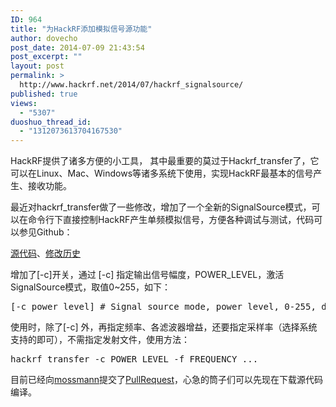 ```yaml
---
ID: 964
title: "为HackRF添加模拟信号源功能"
author: dovecho
post_date: 2014-07-09 21:43:54
post_excerpt: ""
layout: post
permalink: >
  http://www.hackrf.net/2014/07/hackrf_signalsource/
published: true
views:
  - "5307"
duoshuo_thread_id:
  - "1312073613704167530"
---
```

HackRF提供了诸多方便的小工具， 其中最重要的莫过于Hackrf_transfer了，它可以在Linux、Mac、Windows等诸多系统下使用，实现HackRF最基本的信号产生、接收功能。<!--more-->

最近对hackrf_transfer做了一些修改，增加了一个全新的SignalSource模式，可以在命令行下直接控制HackRF产生单频模拟信号，方便各种调试与测试，代码可以参见Github：

<a title="github.com/dovecho: hackrf_transfer.c" href="https://github.com/dovecho/hackrf/blob/master/host/hackrf-tools/src/hackrf_transfer.c" target="_blank">源代码</a>、<a title="github.com/dovecho: hackrf_transfer.c" href="https://github.com/dovecho/hackrf/commits/master/host/hackrf-tools/src/hackrf_transfer.c" target="_blank">修改历史</a>

增加了[-c]开关，通过 [-c] 指定输出信号幅度，POWER_LEVEL，激活SignalSource模式，取值0~255，如下：
<pre>[-c power_level] # Signal source mode, power level, 0-255, dc value to DAC (default is 1)</pre>
使用时，除了[-c] 外，再指定频率、各滤波器增益，还要指定采样率（选择系统支持的即可），不需指定发射文件，使用方法：
<pre>hackrf_transfer -c POWER_LEVEL -f FREQUENCY ...</pre>
目前已经向<a href="https://github.com/mossmann/hackrf" target="_blank">mossmann</a>提交了<a href="https://github.com/mossmann/hackrf/pull/118" target="_blank">PullRequest</a>，心急的筒子们可以先现在下载源代码编译。

&nbsp;
